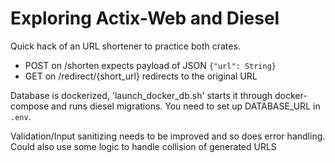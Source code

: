 # Exploring Actix-Web and Diesel

Quick hack of an URL shortener to practice both crates.

* POST on /shorten expects payload of JSON `{"url": String}`
* GET on /redirect/{short_url} redirects to the original URL 

Database is dockerized, 'launch_docker_db.sh' starts it through docker-compose and
runs diesel migrations. You need to set up DATABASE_URL in `.env`. 


Validation/Input sanitizing needs to be improved and so does error handling.
Could also use some logic to handle collision of generated URLS
